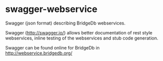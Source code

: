 # swagger-webservice

Swagger (json format) describing BridgeDb webservices.

Swagger (http://swagger.io/) allows better documentation of rest style webservices, inline testing of the webservices and stub code generation.

Swagger can be found online for BridgeDb in http://webservice.bridgedb.org/
